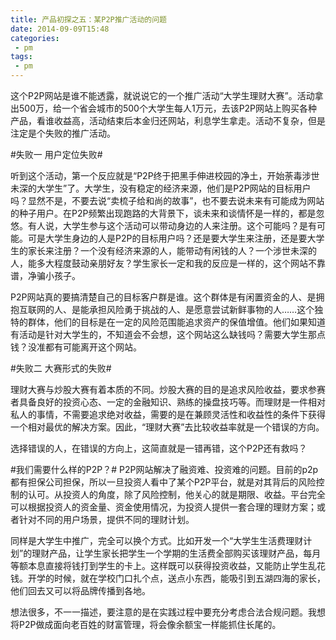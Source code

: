 ```yaml
---
title: 产品初探之五：某P2P推广活动的问题
date: 2014-09-09T15:48
categories:
 - pm
tags:
 - pm
---
```


这个P2P网站是谁不能透露，就说说它的一个推广活动“大学生理财大赛”。活动拿出500万，给一个省会城市的500个大学生每人1万元，去该P2P网站上购买各种产品，看谁收益高，活动结束后本金归还网站，利息学生拿走。活动不复杂，但是注定是个失败的推广活动。

#失败一 用户定位失败#

听到这个活动，第一个反应就是“P2P终于把黑手伸进校园的净土，开始荼毒涉世未深的大学生”了。大学生，没有稳定的经济来源，他们是P2P网站的目标用户吗？显然不是，不要去说“卖梳子给和尚的故事”，也不要去说未来有可能成为网站的种子用户。在P2P频繁出现跑路的大背景下，谈未来和谈情怀是一样的，都是忽悠。有人说，大学生参与这个活动可以带动身边的人来注册。这个可能吗？是有可能。可是大学生身边的人是P2P的目标用户吗？还是要大学生来注册，还是要大学生的家长来注册？一个没有经济来源的人，能带动有闲钱的人？一个涉世未深的人，能多大程度鼓动亲朋好友？学生家长一定和我的反应是一样的，这个网站不靠谱，净骗小孩子。

P2P网站真的要搞清楚自己的目标客户群是谁。这个群体是有闲置资金的人、是拥抱互联网的人、是能承担风险勇于挑战的人、是愿意尝试新鲜事物的人……这个独特的群体，他们的目标是在一定的风险范围能追求资产的保值增值。他们如果知道有活动是针对大学生的，不知道会不会想，这个网站这么缺钱吗？需要大学生那点钱？没准都有可能离开这个网站。

#失败二 大赛形式的失败#

理财大赛与炒股大赛有着本质的不同。炒股大赛的目的是追求风险收益，要求参赛者具备良好的投资心态、一定的金融知识、熟练的操盘技巧等。而理财是一件相对私人的事情，不需要追求绝对收益，需要的是在兼顾灵活性和收益性的条件下获得一个相对最优的解决方案。因此，“理财大赛”去比较收益率就是一个错误的方向。

选择错误的人，在错误的方向上，这简直就是一错再错，这个P2P还有救吗？

#我们需要什么样的P2P？#
P2P网站解决了融资难、投资难的问题。目前的p2p都有担保公司担保，所以一旦投资人看中了某个P2P平台，就是对其背后的风险控制的认可。从投资人的角度，除了风险控制，他关心的就是期限、收益。平台完全可以根据投资人的资金量、资金使用情况，为投资人提供一套合理的理财方案；或者针对不同的用户场景，提供不同的理财计划。

同样是大学生中推广，完全可以换个方式。比如开发一个“大学生生活费理财计划”的理财产品，让学生家长把学生一个学期的生活费全部购买该理财产品，每月等额本息直接将钱打到学生的卡上。这样既可以获得投资收益，又能防止学生乱花钱。开学的时候，就在学校门口扎个点，送点小东西，能吸引到五湖四海的家长，他们回去又可以将品牌传播到各地。

想法很多，不一一描述，要注意的是在实践过程中要充分考虑合法合规问题。我想将P2P做成面向老百姓的财富管理，将会像余额宝一样能抓住长尾的。
